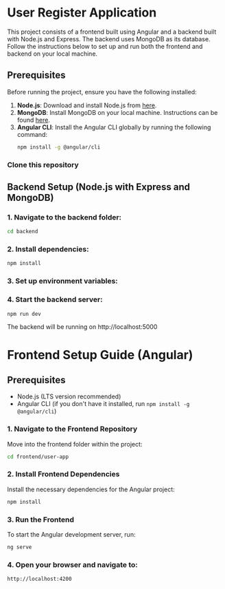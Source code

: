 # User Register Application

This project consists of a frontend built using Angular and a backend built with Node.js and Express. The backend uses MongoDB as its database. Follow the instructions below to set up and run both the frontend and backend on your local machine.

## Prerequisites

Before running the project, ensure you have the following installed:

1. **Node.js**: Download and install Node.js from [here](https://nodejs.org/).
2. **MongoDB**: Install MongoDB on your local machine. Instructions can be found [here](https://www.mongodb.com/docs/manual/installation/).
3. **Angular CLI**: Install the Angular CLI globally by running the following command:
    ```bash
    npm install -g @angular/cli
    ```

### Clone this repository

## Backend Setup (Node.js with Express and MongoDB)

### 1. Navigate to the backend folder:
   ```bash
   cd backend
   ```
### 2. Install dependencies:
```bash
npm install
```
### 3. Set up environment variables:

### 4.  Start the backend server:
  ```bash
  npm run dev
  ```
  The backend will be running on http://localhost:5000 

# Frontend Setup Guide (Angular)


## Prerequisites

- Node.js (LTS version recommended)
- Angular CLI (if you don't have it installed, run `npm install -g @angular/cli`)


### 1. Navigate to the Frontend Repository
Move into the frontend folder within the project:
```bash
cd frontend/user-app
```

### 2. Install Frontend Dependencies
Install the necessary dependencies for the Angular project:

```bash
npm install
```

### 3. Run the Frontend
To start the Angular development server, run:
```bash
ng serve
```

### 4. Open your browser and navigate to:
```bash
http://localhost:4200
```



      



